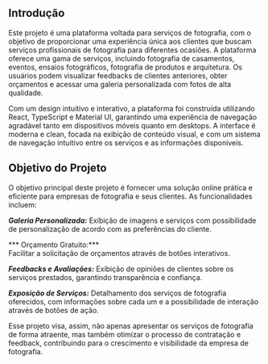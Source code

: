 ## Introdução
Este projeto é uma plataforma voltada para serviços de fotografia, com o objetivo de proporcionar uma experiência única aos clientes que buscam serviços profissionais de fotografia para diferentes ocasiões. A plataforma oferece uma gama de serviços, incluindo fotografia de casamentos, eventos, ensaios fotográficos, fotografia de produtos e arquitetura. Os usuários podem visualizar feedbacks de clientes anteriores, obter orçamentos e acessar uma galeria personalizada com fotos de alta qualidade.

Com um design intuitivo e interativo, a plataforma foi construída utilizando React, TypeScript e Material UI, garantindo uma experiência de navegação agradável tanto em dispositivos móveis quanto em desktops. A interface é moderna e clean, focada na exibição de conteúdo visual, e com um sistema de navegação intuitivo entre os serviços e as informações disponíveis.

## Objetivo do Projeto

O objetivo principal deste projeto é fornecer uma solução online prática e eficiente para empresas de fotografia e seus clientes. As funcionalidades incluem:

***Galeria Personalizada:*** 
Exibição de imagens e serviços com possibilidade de personalização de acordo com as preferências do cliente.

*** Orçamento Gratuito:***  
Facilitar a solicitação de orçamentos através de botões interativos.

***Feedbacks e Avaliações:*** 
Exibição de opiniões de clientes sobre os serviços prestados, garantindo transparência e confiança.

***Exposição de Serviços:*** 
Detalhamento dos serviços de fotografia oferecidos, com informações sobre cada um e a possibilidade de interação através de botões de ação.

Esse projeto visa, assim, não apenas apresentar os serviços de fotografia de forma atraente, mas também otimizar o processo de contratação e feedback, contribuindo para o crescimento e visibilidade da empresa de fotografia.

#


